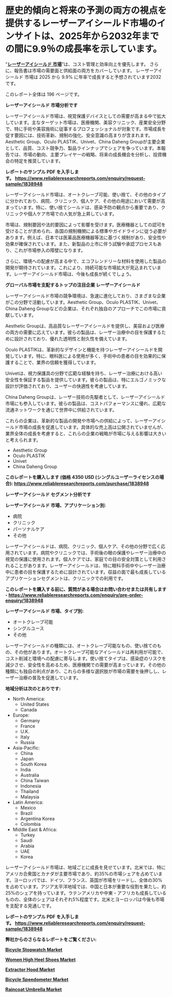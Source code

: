<p><h1>歴史的傾向と将来の予測の両方の視点を提供するレーザーアイシールド市場のインサイトは、2025年から2032年までの間に9.9％の成長率を示しています。</h1></p><p>&ldquo;<strong><a href="https://www.reliableresearchreports.com/laser-eye-shield-r1838948?utm_campaign=110&utm_medium=9&utm_source=Github&utm_content=ia&utm_term=09022025&utm_id=laser-eye-shield">レーザーアイシールド 市場</a></strong>&rdquo;は、コスト管理と効率向上を優先します。 さらに、報告書は市場の需要面と供給面の両方をカバーしています。 レーザーアイシールド 市場は 2025 から 9.9% に年率で成長すると予想されています2032 です。</p>
<p>このレポート全体は 196 ページです。</p>
<p><strong>レーザーアイシールド 市場分析です</strong></p>
<p><p>レーザーアイシールド市場は、視覚保護デバイスとしての需要が高まる中で拡大しています。主なターゲット市場は、医療機関、美容クリニック、産業安全分野で、特に手術や美容施術に従事するプロフェッショナルが対象です。市場成長を促す要因には、技術革新、規制の強化、安全意識の高まりが含まれます。Aesthetic Group、Oculo PLASTIK、Univet、China Daheng Groupが主要企業として、品質、コスト競争力、製品ラインナップでシェアを争っています。本報告では、市場の動向、主要プレイヤーの戦略、将来の成長機会を分析し、投資機会の特定を推奨しています。</p></p>
<p><strong>レポートのサンプル PDF を入手します。&nbsp;<a href="https://www.reliableresearchreports.com/enquiry/request-sample/1838948?utm_campaign=110&utm_medium=9&utm_source=Github&utm_content=ia&utm_term=09022025&utm_id=laser-eye-shield">https://www.reliableresearchreports.com/enquiry/request-sample/1838948</a></strong></p>
<p><p>レーザーアイシールド市場は、オートクレーブ可能、使い捨て、その他のタイプに分かれており、病院、クリニック、個人ケア、その他の用途において需要が高まっています。特に、使い捨てシールドは、感染予防の観点から重要であり、クリニックや個人ケア市場での人気が急上昇しています。</p><p>市場は、規制要因や法的要因によって影響を受けます。医療機器としての認可を受けることが求められ、各国の規制機関による標準やガイドラインに従う必要があります。例えば、日本では医薬品医療機器等法に基づく規制があり、安全性や効果が確保されています。また、新製品の上市に伴う試験や承認プロセスもあり、これが市場参入の障壁になります。</p><p>さらに、環境への配慮が高まる中で、エコフレンドリーな材料を使用した製品の開発が期待されています。これにより、持続可能な市場拡大が見込まれています。レーザーアイシールド市場は、今後も成長が続くでしょう。</p></p>
<p><strong>グローバル市場を支配するトップの注目企業 レーザーアイシールド</strong></p>
<p><p>レーザーアイシールド市場の競争環境は、急速に進化しており、さまざまな企業がこの分野で活動しています。Aesthetic Group、Oculo PLASTIK、Univet、China Daheng Groupなどの企業は、それぞれ独自のアプローチでこの市場に貢献しています。</p><p>Aesthetic Groupは、高品質なレーザーアイシールドを提供し、美容および医療の両方の需要に応えています。彼らの製品は、レーザー治療中の目を保護するために設計されており、優れた透明性と耐久性を備えています。</p><p>Oculo PLASTIKは、革新的なデザインと機能を持つレーザーアイシールドを開発しています。特に、眼科医による使用が多く、手術中の患者の目を効果的に保護することで、業界の信頼を獲得しています。</p><p>Univetは、視力保護具の分野で広範な経験を持ち、レーザー治療における高い安全性を保証する製品を提供しています。彼らの製品は、特にエルゴノミックな設計が評価されており、ユーザーの快適性を考慮しています。</p><p>China Daheng Groupは、レーザー技術の先駆者として、レーザーアイシールド市場にも参入しています。彼らの製品は、コストパフォーマンスに優れ、広範な流通ネットワークを通じて世界中に供給されています。</p><p>これらの企業は、革新的な製品の開発や市場への供給によって、レーザーアイシールド市場の成長を促進しています。具体的な売上高は公開されていませんが、業界全体の成長を考慮すると、これらの企業の戦略が市場に与える影響は大きいと考えられます。</p></p>
<p><ul><li>Aesthetic Group</li><li>Oculo PLASTIK</li><li>Univet</li><li>China Daheng Group</li></ul></p>
<p><strong>このレポートを購入します (価格 4350 USD (シングルユーザーライセンスの場合):&nbsp;<a href="https://www.reliableresearchreports.com/purchase/1838948?utm_campaign=110&utm_medium=9&utm_source=Github&utm_content=ia&utm_term=09022025&utm_id=laser-eye-shield">https://www.reliableresearchreports.com/purchase/1838948</a></strong></p>
<p><strong>レーザーアイシールド セグメント分析です</strong></p>
<p><strong>レーザーアイシールド 市場、アプリケーション別:</strong></p>
<p><ul><li>病院</li><li>クリニック</li><li>パーソナルケア</li><li>その他</li></ul></p>
<p><p>レーザーアイシールドは、病院、クリニック、個人ケア、その他の分野で広く応用されています。病院やクリニックでは、手術後の眼の保護やレーザー治療中の視覚の保護に使用されます。個人ケアでは、家庭での目の安全対策として利用されることがあります。レーザーアイシールドは、特に眼科手術中やレーザー治療中に患者の目を保護するために設計されています。収益の面で最も成長しているアプリケーションセグメントは、クリニックでの利用です。</p></p>
<p><strong>このレポートを購入する前に、質問がある場合はお問い合わせまたは共有します - <a href="https://www.reliableresearchreports.com/enquiry/pre-order-enquiry/1838948?utm_campaign=110&utm_medium=9&utm_source=Github&utm_content=ia&utm_term=09022025&utm_id=laser-eye-shield">https://www.reliableresearchreports.com/enquiry/pre-order-enquiry/1838948</a></strong></p>
<p><strong>レーザーアイシールド 市場、タイプ別:</strong></p>
<p><ul><li>オートクレーブ可能</li><li>シングルユース</li><li>その他</li></ul></p>
<p><p>レーザーアイシールドの種類には、オートクレーブ可能なもの、使い捨てのもの、その他があります。オートクレーブ可能なアイシールドは再利用が可能で、コスト削減と環境への配慮に寄与します。使い捨てタイプは、感染症のリスクを減少させ、安全性を高めるため、医療機関での需要が高まっています。その他の種類にも独自の利点があり、これらの多様な選択肢が市場の需要を後押しし、レーザー治療の普及を促進しています。</p></p>
<p><strong>地域分析は次のとおりです:</strong></p>
<p><ul>
    <li>
        North America:
        <ul>
            <li>United States</li>
            <li>Canada</li>
        </ul>
    </li>
    <li>
        Europe:
        <ul>
            <li>Germany</li>
            <li>France</li>
            <li>U.K.</li>
            <li>Italy</li>
            <li>Russia</li>
        </ul>
    </li>
    <li>
        Asia-Pacific:
        <ul>
            <li>China</li>
            <li>Japan</li>
            <li>South Korea</li>
            <li>India</li>
            <li>Australia</li>
            <li>China Taiwan</li>
            <li>Indonesia</li>
            <li>Thailand</li>
            <li>Malaysia</li>
        </ul>
    </li>
    <li>
        Latin America:
        <ul>
            <li>Mexico</li>
            <li>Brazil</li>
            <li>Argentina Korea</li>
            <li>Colombia</li>
        </ul>
    </li>
    <li>
        Middle East & Africa:
        <ul>
            <li>Turkey</li>
            <li>Saudi</li>
            <li>Arabia</li>
            <li>UAE</li>
            <li>Korea</li>
        </ul>
    </li>
    </ul></p>
<p><p>レーザーアイシールド市場は、地域ごとに成長を見せています。北米では、特にアメリカ合衆国とカナダが主要市場であり、約35%の市場シェアを占めています。ヨーロッパでは、ドイツ、フランス、英国が市場をリードし、全体の30%を占めています。アジア太平洋地域では、中国と日本が重要な役割を果たし、約25%のシェアを持っています。ラテンアメリカや中東・アフリカも成長しているものの、全体のシェアはそれぞれ5%程度です。北米とヨーロッパは今後も市場を支配する見通しです。</p></p>
<p><strong>レポートのサンプル PDF を入手します。&nbsp;<a href="https://www.reliableresearchreports.com/enquiry/request-sample/1838948?utm_campaign=110&utm_medium=9&utm_source=Github&utm_content=ia&utm_term=09022025&utm_id=laser-eye-shield">https://www.reliableresearchreports.com/enquiry/request-sample/1838948</a></strong></p>
<p><strong></strong></p>
<p><strong></strong></p>
<p><strong></strong></p>
<p><strong></strong></p>
<p><strong>弊社からのさらなるレポートをご覧ください:</strong></p>
<p><strong><p><a href="https://github.com/uramalorr/Market-Research-Report-List-1/blob/main/bicycle-stopwatch-market.md?utm_campaign=110&utm_medium=9&utm_source=Github&utm_content=ia&utm_term=09022025&utm_id=laser-eye-shield">Bicycle Stopwatch Market</a></p><p><a href="https://github.com/aistraasinyo/Market-Research-Report-List-1/blob/main/women-high-heel-shoes-market.md?utm_campaign=110&utm_medium=9&utm_source=Github&utm_content=ia&utm_term=09022025&utm_id=laser-eye-shield">Women High Heel Shoes Market</a></p><p><a href="https://github.com/sadimsamid/Market-Research-Report-List-1/blob/main/extractor-hood-market.md?utm_campaign=110&utm_medium=9&utm_source=Github&utm_content=ia&utm_term=09022025&utm_id=laser-eye-shield">Extractor Hood Market</a></p><p><a href="https://github.com/gamuoodhub/Market-Research-Report-List-1/blob/main/bicycle-speedometer-market.md?utm_campaign=110&utm_medium=9&utm_source=Github&utm_content=ia&utm_term=09022025&utm_id=laser-eye-shield">Bicycle Speedometer Market</a></p><p><a href="https://github.com/penecorodz74/Market-Research-Report-List-1/blob/main/raincoat-umbrella-market.md?utm_campaign=110&utm_medium=9&utm_source=Github&utm_content=ia&utm_term=09022025&utm_id=laser-eye-shield">Raincoat Umbrella Market</a></p></strong></p>